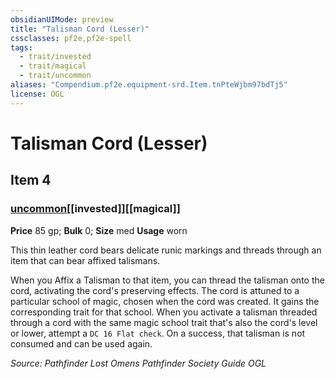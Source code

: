 ```yaml
---
obsidianUIMode: preview
title: "Talisman Cord (Lesser)"
cssclasses: pf2e,pf2e-spell
tags:
  - trait/invested
  - trait/magical
  - trait/uncommon
aliases: "Compendium.pf2e.equipment-srd.Item.tnPteWjbm97bdTj5"
license: OGL
---
```

# Talisman Cord (Lesser)
## Item 4
### [uncommon](uncommon "Uncommon Rarity Trait")[[invested]][[magical]]


**Price** 85 gp; 
**Bulk** 0; **Size** med
**Usage** worn

This thin leather cord bears delicate runic markings and threads through an item that can bear affixed talismans.

When you Affix a Talisman to that item, you can thread the talisman onto the cord, activating the cord's preserving effects. The cord is attuned to a particular school of magic, chosen when the cord was created. It gains the corresponding trait for that school. When you activate a talisman threaded through a cord with the same magic school trait that's also the cord's level or lower, attempt a `DC 16 Flat check`. On a success, that talisman is not consumed and can be used again.

*Source: Pathfinder Lost Omens Pathfinder Society Guide*
*OGL*